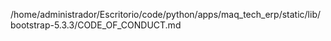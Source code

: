 /home/administrador/Escritorio/code/python/apps/maq_tech_erp/static/lib/bootstrap-5.3.3/CODE_OF_CONDUCT.md